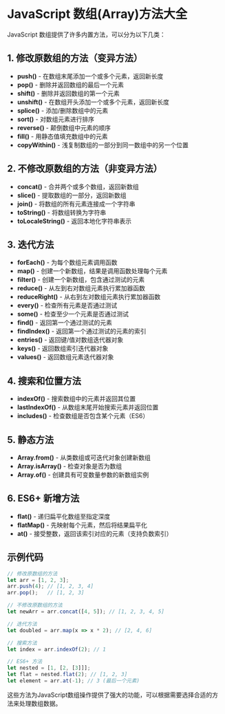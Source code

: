 # JavaScript 数组(Array)方法大全

JavaScript 数组提供了许多内置方法，可以分为以下几类：

## 1. 修改原数组的方法（变异方法）

- **push()** - 在数组末尾添加一个或多个元素，返回新长度
- **pop()** - 删除并返回数组的最后一个元素
- **shift()** - 删除并返回数组的第一个元素
- **unshift()** - 在数组开头添加一个或多个元素，返回新长度
- **splice()** - 添加/删除数组中的元素
- **sort()** - 对数组元素进行排序
- **reverse()** - 颠倒数组中元素的顺序
- **fill()** - 用静态值填充数组中的元素
- **copyWithin()** - 浅复制数组的一部分到同一数组中的另一个位置

## 2. 不修改原数组的方法（非变异方法）

- **concat()** - 合并两个或多个数组，返回新数组
- **slice()** - 提取数组的一部分，返回新数组
- **join()** - 将数组的所有元素连接成一个字符串
- **toString()** - 将数组转换为字符串
- **toLocaleString()** - 返回本地化字符串表示

## 3. 迭代方法

- **forEach()** - 为每个数组元素调用函数
- **map()** - 创建一个新数组，结果是调用函数处理每个元素
- **filter()** - 创建一个新数组，包含通过测试的元素
- **reduce()** - 从左到右对数组元素执行累加器函数
- **reduceRight()** - 从右到左对数组元素执行累加器函数
- **every()** - 检查所有元素是否通过测试
- **some()** - 检查至少一个元素是否通过测试
- **find()** - 返回第一个通过测试的元素
- **findIndex()** - 返回第一个通过测试的元素的索引
- **entries()** - 返回键/值对数组迭代器对象
- **keys()** - 返回数组索引迭代器对象
- **values()** - 返回数组元素迭代器对象

## 4. 搜索和位置方法

- **indexOf()** - 搜索数组中的元素并返回其位置
- **lastIndexOf()** - 从数组末尾开始搜索元素并返回位置
- **includes()** - 检查数组是否包含某个元素（ES6）

## 5. 静态方法

- **Array.from()** - 从类数组或可迭代对象创建新数组
- **Array.isArray()** - 检查对象是否为数组
- **Array.of()** - 创建具有可变数量参数的新数组实例

## 6. ES6+ 新增方法

- **flat()** - 递归扁平化数组至指定深度
- **flatMap()** - 先映射每个元素，然后将结果扁平化
- **at()** - 接受整数，返回该索引对应的元素（支持负数索引）

## 示例代码

```javascript
// 修改原数组的方法
let arr = [1, 2, 3];
arr.push(4); // [1, 2, 3, 4]
arr.pop();   // [1, 2, 3]

// 不修改原数组的方法
let newArr = arr.concat([4, 5]); // [1, 2, 3, 4, 5]

// 迭代方法
let doubled = arr.map(x => x * 2); // [2, 4, 6]

// 搜索方法
let index = arr.indexOf(2); // 1

// ES6+ 方法
let nested = [1, [2, [3]]];
let flat = nested.flat(2); // [1, 2, 3]
let element = arr.at(-1); // 3 (最后一个元素)
```

这些方法为JavaScript数组操作提供了强大的功能，可以根据需要选择合适的方法来处理数组数据。
